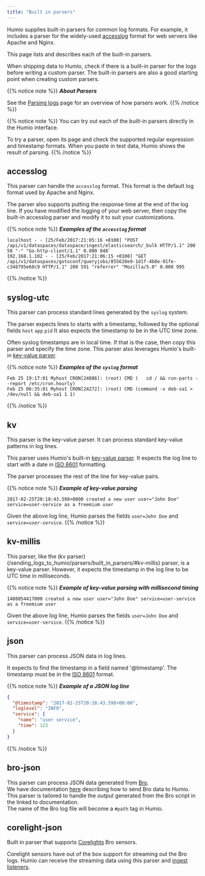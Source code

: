 ```yaml
---
title: "Built in parsers"
---
```


Humio supplies built-in parsers for common log formats. For example, it includes a parser for the widely-used [accesslog](https://httpd.apache.org/docs/2.4/logs.html#accesslog) format for web servers like Apache and Nginx.

This page lists and describes each of the built-in parsers.

When shipping data to Humio, check if there is a built-in parser for the logs before writing a custom parser.
The built-in parsers are also a good starting point when creating custom parsers.

{{% notice note %}}
***About Parsers***

See the [Parsing logs](/sending_logs_to_humio/parsers/parsing/) page for an overview of how parsers work.
{{% /notice %}}

{{% notice note %}}
You can try out each of the built-in parsers directly in the Humio interface.

To try a parser, open its page and check the supported regular expression and timestamp formats. When you paste in test data, Humio shows the result of parsing.
{{% /notice %}}


## accesslog
This parser can handle the `accesslog` format. This format is the default log format used by Apache and Nginx.

The parser also supports putting the response time at the end of the log line.
If you have modified the logging of your web server, then copy the built-in accesslog parser and modify it to suit your customizations.

{{% notice note %}}
***Examples of the `accesslog` format***

```
localhost - - [25/Feb/2017:21:05:16 +0100] "POST /api/v1/dataspaces/dataspace/ingest/elasticsearch/_bulk HTTP/1.1" 200 50 "-" "Go-http-client/1.1" 0.000 848`
192.168.1.102 - - [25/Feb/2017:21:06:15 +0100] "GET /api/v1/dataspaces/gotoconf/queryjobs/855620e9-1d1f-4b0e-91fe-c348795e68c9 HTTP/1.1" 200 591 "referrer" "Mozilla/5.0" 0.008 995
```
{{% /notice %}}

## syslog-utc
This parser can process standard lines generated by the `syslog` system.

The parser expects lines to starts with a timestamp, followed by the optional fields `host` `app` `pid`
It also expects the timestamp to be in the UTC time zone.

Often syslog timestamps are in local time. If that is the case, then copy this parser and specify the time zone.
This parser also leverages Humio's built-in [key-value parser](/sending_logs_to_humio/parsers/parsing/#Key-value-parsing).

{{% notice note %}}
***Examples of the `syslog` format***

```
Feb 25 19:17:01 Myhost CRON[24886]: (root) CMD (   cd / && run-parts --report /etc/cron.hourly)
Feb 25 06:35:01 Myhost CRON[24272]: (root) CMD (command -v deb-sa1 > /dev/null && deb-sa1 1 1)
```
{{% /notice %}}


## kv
This parser is the key-value parser. It can process standard key-value patterns in log lines.

This parser uses Humio's built-in [key-value parser](/sending_logs_to_humio/parsers/parsing/#Key-value-parsing).
It expects the log line to start with a date in [ISO 8601](https://en.wikipedia.org/wiki/ISO_8601) formatting.

The parser processes the rest of the line for key-value pairs.

{{% notice note %}}
***Example of key-value parsing***

```
2017-02-25T20:18:43.598+0000 created a new user user="John Doe" service=user-service as a freemium user
```

Given the above log line, Humio parses the fields `user=John Doe` and `service=user-service`.
{{% /notice %}}

## kv-millis
This parser, like the (kv parser)(/sending_logs_to_humio/parsers/built_in_parsers/#kv-millis) parser, is a key-value parser. However, it expects the timestamp in the log line to be UTC time in milliseconds.

{{% notice note %}}
***Example of key-value parsing with millisecond timing***

```
1488054417000 created a new user user="John Doe" service=user-service as a freemium user
```

Given the above log line, Humio parses the fields `user=John Doe` and `service=user-service`.
{{% /notice %}}

## json
This parser can process JSON data in log lines.

It expects to find the timestamp in a field named '@timestamp'.
The timestamp must be in the [ISO 8601](https://en.wikipedia.org/wiki/ISO_8601) format.

{{% notice note %}}
***Example of a JSON log line***
``` json
{
  "@timestamp": "2017-02-25T20:18:43.598+00:00",
  "loglevel": "INFO",
  "service": {
	"name": "user service",
	"time": 123
  }
}
```
{{% /notice %}}

## bro-json
This parser can process JSON data generated from [Bro](https://www.bro.org/).  
We have documentation [here](/walkthroughs/bro/) describing how to send Bro data to Humio.
This parser is tailored to handle the output generated from the Bro script in the linked to documentation.    
The name of the Bro log file will become a `#path` tag in Humio.

## corelight-json
Built in parser that supports [Corelights](https://www.corelight.com/) Bro sensors.

Corelight sensors have out of the box support for streaming out the Bro logs. Humio can receive the streaming data using this parser and [ingest listeners](/operation/on_prem_http_api/#adding-a-ingest-listener-endpoint).
